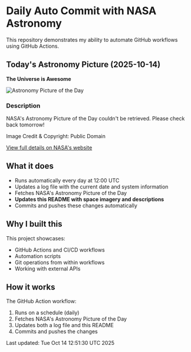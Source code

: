 # Daily Auto Commit with NASA Astronomy
This repository demonstrates my ability to automate GitHub workflows using GitHub Actions.

## Today's Astronomy Picture (2025-10-14)
**The Universe is Awesome**

![Astronomy Picture of the Day](https://apod.nasa.gov/apod/image/2103/M81-82-LRGBHaRevised_1024.jpg)

### Description
NASA's Astronomy Picture of the Day couldn't be retrieved. Please check back tomorrow!

Image Credit & Copyright: Public Domain

[View full details on NASA's website](https://apod.nasa.gov/apod/astropix.html)

## What it does
- Runs automatically every day at 12:00 UTC
- Updates a log file with the current date and system information
- Fetches NASA's Astronomy Picture of the Day
- **Updates this README with space imagery and descriptions**
- Commits and pushes these changes automatically

## Why I built this
This project showcases:
- GitHub Actions and CI/CD workflows
- Automation scripts
- Git operations from within workflows
- Working with external APIs

## How it works
The GitHub Action workflow:
1. Runs on a schedule (daily)
2. Fetches NASA's Astronomy Picture of the Day
3. Updates both a log file and this README
4. Commits and pushes the changes

Last updated: Tue Oct 14 12:51:30 UTC 2025
